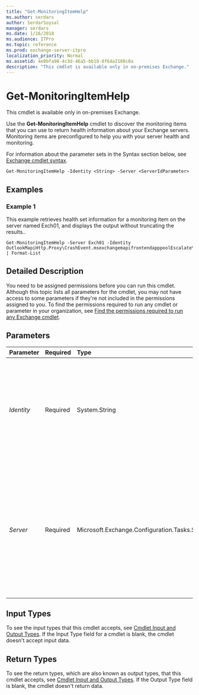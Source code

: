 ```yaml
---
title: "Get-MonitoringItemHelp"
ms.author: serdars
author: SerdarSoysal
manager: serdars
ms.date: 1/16/2018
ms.audience: ITPro
ms.topic: reference
ms.prod: exchange-server-itpro
localization_priority: Normal
ms.assetid: 4e0bfa98-4c3d-46a5-bb18-8f64a2108c0a
description: "This cmdlet is available only in on-premises Exchange."
---
```


# Get-MonitoringItemHelp

This cmdlet is available only in on-premises Exchange. 
  
Use the **Get-MonitoringItemHelp** cmdlet to discover the monitoring items that you can use to return health information about your Exchange servers. Monitoring items are preconfigured to help you with your server health and monitoring.
  
For information about the parameter sets in the Syntax section below, see [Exchange cmdlet syntax](https://technet.microsoft.com/library/bb123552.aspx). 
  
```
Get-MonitoringItemHelp -Identity <String> -Server <ServerIdParameter>

```

## Examples
<a name="Examples"> </a>

### Example 1

This example retrieves health set information for a monitoring item on the server named Exch01, and displays the output without truncating the results..
  
```
Get-MonitoringItemHelp -Server Exch01 -Identity OutlookMapiHttp.Proxy\CrashEvent.msexchangemapifrontendapppoolEscalate\msexchangemapifrontendapppool | Format-List
```

## Detailed Description
<a name="DetailedDescription"> </a>

You need to be assigned permissions before you can run this cmdlet. Although this topic lists all parameters for the cmdlet, you may not have access to some parameters if they're not included in the permissions assigned to you. To find the permissions required to run any cmdlet or parameter in your organization, see [Find the permissions required to run any Exchange cmdlet](https://technet.microsoft.com/library/mt432940.aspx).
  
## Parameters
<a name="DetailedDescription"> </a>

|**Parameter**|**Required**|**Type**|**Description**|
|:-----|:-----|:-----|:-----|
| _Identity_ <br/> |Required  <br/> |System.String  <br/> |The _Identity_ parameter specifies the identity of the monitoring item. The parameter uses the syntax `<HealthSet>\<MonitoringItemName>[\<TargetResource>]`. You can find the available values in the **Identity** property of the output of the **Get-MonitoringItem** cmdlet. <br/> |
| _Server_ <br/> |Required  <br/> |Microsoft.Exchange.Configuration.Tasks.ServerIdParameter  <br/> | The _Server_ parameter specifies the Exchange server where you want to run this command. You can use any value that uniquely identifies the server. For example: <br/>  Name <br/>  FQDN <br/>  Distinguished name (DN) <br/>  Exchange Legacy DN <br/>  If you don't use this parameter, the command is run on the local server. <br/> |
   
## Input Types
<a name="InputTypes"> </a>

To see the input types that this cmdlet accepts, see [Cmdlet Input and Output Types](http://go.microsoft.com/fwlink/p/?linkId=616387). If the Input Type field for a cmdlet is blank, the cmdlet doesn't accept input data. 
  
## Return Types
<a name="ReturnTypes"> </a>

To see the return types, which are also known as output types, that this cmdlet accepts, see [Cmdlet Input and Output Types](http://go.microsoft.com/fwlink/p/?linkId=616387). If the Output Type field is blank, the cmdlet doesn't return data. 
  

